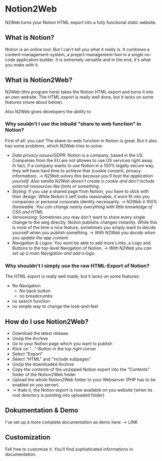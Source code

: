 # Notion2Web

N2Web turns your Notion HTML export into a fully functional static website.

## What is Notion?
Notion is an online tool. But I can't tell you what it really is. It combines a content-management-system, a project-management-tool in a single no-code application builder. It is extremely versatile and in the end, it's what you make with it.

## What is Notion2Web?
N2Web (this program here) takes the Notion HTML export and turns it into an own website. The HTML export is really well done, but it lacks on some features (more about below).

Also N2Web gives developers the ability to 

### Why souldn't I use the inbuild "share to web function" in Notion?
First of all: you can! The share-to-web function in Notion is great. But it also has some problems, which N2Web tries to solve:

- *Data privacy issues/GDPR:* Notion is a company, based in the US. Companies from the EU are not allowes to use US services right away. In fact, if a company wants to use Notion in a 100% legally secure way, they will have hard time to achieve that (cookie consent, privacy information). _→ N2Web solves this because you'll host the application yourself. Also vanilla N2Web doesn't create a cookie and don't include external ressources like fonts or something._
- *Styling:* If you use a shared page from Notion, you have to stick with their design. While Notion it self looks reasonable, it wont fit into you companies or personal corporate identity necessarily. _→ N2Web it 100% themeable. You can change nearly everything with little knowledge of CSS and HTML._
- *Versionizing:* Sometimes you may don't want to share every single change to the weg directly. Notion publishs changes instantly. While this is most of the time a nice feature, sometimes you simply want to decide yourself when you publish something. _→ With N2Web you decide when you update the app content._
- *Navigation & Logos:* You wont be able to add more Links, a Logo and Buttons to the top-level Navigation of Notion. _→ With N2Web you can set up a main Navigation and add a logo._

### Why shouldn't I simply use the raw HTML-Export of Notion?
The HTML export is really well made, but it lacks on some features:

- No Navigation
  - No back button
  - no breadcrumbs
- no search function
- no simple way to change the look-and-feel

## How do I use Notion2Web?

- Download the latest release.
- Unzip the Archive
- Go to your Notion page which you want to publish
- Klick on "..."-Button in the top right corner
- Select "Export"
- Select "HTML" and "include subpages"
- Unzip the downloaded Archive
- Copy *the contents* of the unzipped Notion export into the "Contents" folder of the Notion2Web folder
- Upload the whole Notion2Web folder to your Webserver (PHP has to be enabled on you server)
- → thats it, the Notion export is now available on you website (when its root directory is pointing into uploaded folder)

## Dokumentation & Demo
I've set up a more complete documentation as demo here:
→ LINK

## Customization
Fell free to customize it. You'll find sophisticated informations in documentation.